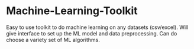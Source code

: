 # Machine-Learning-Toolkit
Easy to use toolkit to do machine learning on any datasets (csv/excel). Will give interface to set up the ML model and data preprocessing. Can do choose a variety set of ML algorithms. 
